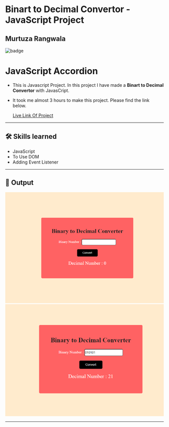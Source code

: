 # Binart to Decimal Convertor - JavaScript Project

## Murtuza Rangwala

![badge](https://img.shields.io/badge/Tech-HTML%20CSS%20JS-brightgreen)

# JavaScript Accordion

- This is Javascript Project. In this project I have made a **Binart to Decimal Convertor** with JavasCript.

- It took me almost 3 hours to make this project. Please find the link below.

  [Live Link Of Project]()

---

## 🛠 Skills learned

- JavaScript
- To Use DOM
- Adding Event Listener

---

## 🎥 Output

![input](./img/01.PNG)
![input](./img/02.PNG)

---
